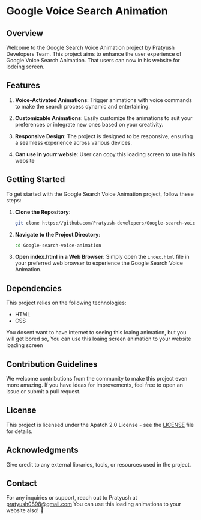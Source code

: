 # Google Voice Search Animation

## Overview

Welcome to the Google Search Voice Animation project by Pratyush Developers Team. This project aims to enhance the user experience of Google Voice Search Animation. That users can now in his website for lodeing screen.

## Features

1. **Voice-Activated Animations**: Trigger animations with voice commands to make the search process dynamic and entertaining.

2. **Customizable Animations**: Easily customize the animations to suit your preferences or integrate new ones based on your creativity.

3. **Responsive Design**: The project is designed to be responsive, ensuring a seamless experience across various devices.

4. **Can use in yourr websie**: User can copy this loading screen to use in his website

## Getting Started

To get started with the Google Search Voice Animation project, follow these steps:

1. **Clone the Repository**:
   ```bash
   git clone https://github.com/Pratyush-developers/Google-search-voice-animation.git
   ```

2. **Navigate to the Project Directory**:
   ```bash
   cd Google-search-voice-animation
   ```

3. **Open index.html in a Web Browser**:
   Simply open the `index.html` file in your preferred web browser to experience the Google Search Voice Animation.

## Dependencies

This project relies on the following technologies:

- HTML
- CSS

You dosent want to have internet to seeing this loaing animation, but you will get bored so, You can use this loaing screen animation to your website loading screen

## Contribution Guidelines

We welcome contributions from the community to make this project even more amazing. If you have ideas for improvements, feel free to open an issue or submit a pull request.

## License

This project is licensed under the Apatch 2.0 License - see the [LICENSE](LICENSE) file for details.

## Acknowledgments
Give credit to any external libraries, tools, or resources used in the project.

## Contact

For any inquiries or support, reach out to Pratyush at pratyush0898@gmail.com
You can use this loading animations to your website also! 🚀
